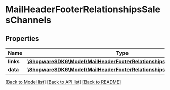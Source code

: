 # MailHeaderFooterRelationshipsSalesChannels

## Properties
Name | Type | Description | Notes
------------ | ------------- | ------------- | -------------
**links** | [**\ShopwareSDK6\Model\MailHeaderFooterRelationshipsSalesChannelsLinks**](MailHeaderFooterRelationshipsSalesChannelsLinks.md) |  | [optional] 
**data** | [**\ShopwareSDK6\Model\MailHeaderFooterRelationshipsSalesChannelsData[]**](MailHeaderFooterRelationshipsSalesChannelsData.md) |  | [optional] 

[[Back to Model list]](../../README.md#documentation-for-models) [[Back to API list]](../../README.md#documentation-for-api-endpoints) [[Back to README]](../../README.md)

